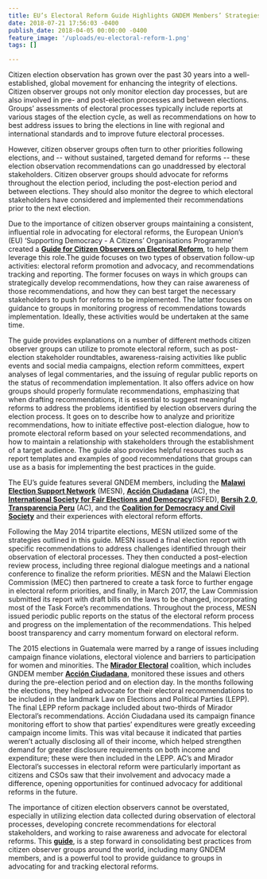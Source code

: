 ```yaml
---
title: EU’s Electoral Reform Guide Highlights GNDEM Members’ Strategies
date: 2018-07-21 17:56:03 -0400
publish_date: 2018-04-05 00:00:00 -0400
feature_image: '/uploads/eu-electoral-reform-1.png'
tags: []

---
```

Citizen election observation has grown over the past 30 years into a well-established, global movement for enhancing the integrity of elections. Citizen observer groups not only monitor election day processes, but are also involved in pre- and post-election processes and between elections. Groups’ assessments of electoral processes typically include reports at various stages of the election cycle, as well as recommendations on how to best address issues to bring the elections in line with regional and international standards and to improve future electoral processes.

However, citizen observer groups often turn to other priorities following elections, and -- without sustained, targeted demand for reforms -- these election observation recommendations can go unaddressed by electoral stakeholders. Citizen observer groups should advocate for reforms throughout the election period, including the post-election period and between elections. They should also monitor the degree to which electoral stakeholders have considered and implemented their recommendations prior to the next election.

Due to the importance of citizen observer groups maintaining a consistent, influential role in advocating for electoral reforms, the European Union’s (EU) ‘Supporting Democracy - A Citizens’ Organisations Programme’ created a [**Guide for Citizen Observers on Electoral Reform**](http://media4democracy.eu/wp-content/uploads/2018/03/Guide-for-Citizen-Observers-on-Electoral-reform.pdf), to help them leverage this role.The guide focuses on two types of observation follow-up activities: electoral reform promotion and advocacy, and recommendations tracking and reporting. The former focuses on ways in which groups can strategically develop recommendations, how they can raise awareness of those recommendations, and how they can best target the necessary stakeholders to push for reforms to be implemented. The latter focuses on guidance to groups in monitoring progress of recommendations towards implementation. Ideally, these activities would be undertaken at the same time.

The guide provides explanations on a number of different methods citizen observer groups can utilize to promote electoral reform, such as post-election stakeholder roundtables, awareness-raising activities like public events and social media campaigns, election reform committees, expert analyses of legal commentaries, and the issuing of regular public reports on the status of recommendation implementation. It also offers advice on how groups should properly formulate recommendations, emphasizing that when drafting recommendations, it is essential to suggest meaningful reforms to address the problems identified by election observers during the election process. It goes on to describe how to analyze and prioritize recommendations, how to initiate effective post-election dialogue, how to promote electoral reform based on your selected recommendations, and how to maintain a relationship with stakeholders through the establishment of a target audience. The guide also provides helpful resources such as report templates and examples of good recommendations that groups can use as a basis for implementing the best practices in the guide.

The EU’s guide features several GNDEM members, including the [**Malawi Election Support Network**](https://www.facebook.com/Malawi.Electoral.Support.Network/) (MESN), [**Acción Ciudadana**](http://accionciudadana.org.gt/) (AC), the [**International Society for Fair Elections and Democracy**](http://isfed.ge/)(ISFED), [**Bersih 2.0**](http://www.bersih.org/), [**Transparencia Peru**](http://www.transparencia.org.pe/) (AC), and the [**Coalition for Democracy and Civil Society**](http://coalition.kg/en/) and their experiences with electoral reform efforts.

Following the May 2014 tripartite elections, MESN utilized some of the strategies outlined in this guide. MESN issued a final election report with specific recommendations to address challenges identified through their observation of electoral processes. They then conducted a post-election review process, including three regional dialogue meetings and a national conference to finalize the reform priorities. MESN and the Malawi Election Commission (MEC) then partnered to create a task force to further engage in electoral reform priorities, and finally, in March 2017, the Law Commission submitted its report with draft bills on the laws to be changed, incorporating most of the Task Force’s recommendations. Throughout the process, MESN issued periodic public reports on the status of the electoral reform process and progress on the implementation of the recommendations. This helped boost transparency and carry momentum forward on electoral reform.

The 2015 elections in Guatemala were marred by a range of issues including campaign finance violations, electoral violence and barriers to participation for women and minorities. The [**Mirador Electoral**](https://www.facebook.com/Mirador-Electoral-1436014673391313/) coalition, which includes GNDEM member [**Acción Ciudadana**](http://accionciudadana.org.gt/), monitored these issues and others during the pre-election period and on election day. In the months following the elections, they helped advocate for their electoral recommendations to be included in the landmark Law on Elections and Political Parties (LEPP). The final LEPP reform package included about two-thirds of Mirador Electoral’s recommendations. Acción Ciudadana used its campaign finance monitoring effort to show that parties’ expenditures were greatly exceeding campaign income limits. This was vital because it indicated that parties weren’t actually disclosing all of their income, which helped strengthen demand for greater disclosure requirements on both income and expenditure; these were then included in the LEPP. AC’s and Mirador Electoral’s successes in electoral reform were particularly important as citizens and CSOs saw that their involvement and advocacy made a difference, opening opportunities for continued advocacy for additional reforms in the future.

The importance of citizen election observers cannot be overstated, especially in utilizing election data collected during observation of electoral processes, developing concrete recommendations for electoral stakeholders, and working to raise awareness and advocate for electoral reforms. This [**guide**](http://media4democracy.eu/wp-content/uploads/2018/03/Guide-for-Citizen-Observers-on-Electoral-reform.pdf), is a step forward in consolidating best practices from citizen observer groups around the world, including many GNDEM members, and is a powerful tool to provide guidance to groups in advocating for and tracking electoral reforms.